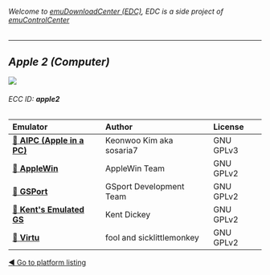 ###### Welcome to [emuDownloadCenter (EDC)](https://github.com/PhoenixInteractiveNL/emuDownloadCenter/wiki/), EDC is a side project of [emuControlCenter](https://github.com/PhoenixInteractiveNL/emuControlCenter/wiki/)
***
## _Apple 2 (Computer)_
![](https://raw.githubusercontent.com/wiki/PhoenixInteractiveNL/emuDownloadCenter/images_platform/ecc_apple2_teaser.png)
###### ECC ID: **apple2**

| Emulator   | Author      | License     |
|:-----------|:------------|:------------|
| [:file_folder: **AIPC (Apple in a PC)**](https://github.com/PhoenixInteractiveNL/emuDownloadCenter/wiki/Emulator-aipc#menu) | Keonwoo Kim aka sosaria7 | GNU GPLv3 |
| [:file_folder: **AppleWin**](https://github.com/PhoenixInteractiveNL/emuDownloadCenter/wiki/Emulator-applewin#menu) | AppleWin Team | GNU GPLv2 |
| [:file_folder: **GSPort**](https://github.com/PhoenixInteractiveNL/emuDownloadCenter/wiki/Emulator-gsport#menu) | GSport Development Team | GNU GPLv2 |
| [:file_folder: **Kent's Emulated GS**](https://github.com/PhoenixInteractiveNL/emuDownloadCenter/wiki/Emulator-kegs#menu) | Kent Dickey | GNU GPLv2 |
| [:file_folder: **Virtu**](https://github.com/PhoenixInteractiveNL/emuDownloadCenter/wiki/Emulator-virtu#menu) | fool and sicklittlemonkey | GNU GPLv2 |

[:arrow_backward: Go to platform listing](https://github.com/PhoenixInteractiveNL/emuDownloadCenter/wiki/EDC-Platform-List)
